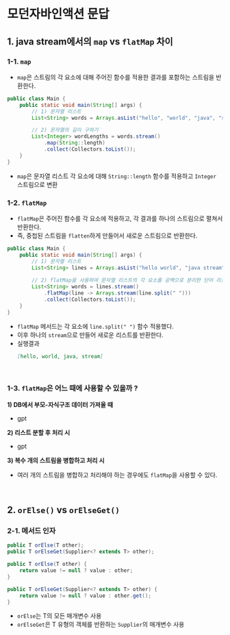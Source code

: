 # 모던자바인액션 문답 

## 1. java stream에서의 `map` vs `flatMap` 차이

### 1-1. `map`
- `map`은 스트림의 각 요소에 대해 주어진 함수를 적용한 결과를 포함하는 스트림을 반환한다.

```java
public class Main {
	public static void main(String[] args) {
		// 1) 문자열 리스트
		List<String> words = Arrays.asList("hello", "world", "java", "stream");

		// 2) 문자열의 길이 구하기
		List<Integer> wordLengths = words.stream()
			.map(String::length)
			.collect(Collectors.toList());
	}
}
```
- `map`은 문자열 리스트 각 요소에 대해 `String::length` 함수를 적용하고 `Integer` 스트림으로 변환

### 1-2. `flatMap`
- `flatMap`은 주어진 함수를 각 요소에 적용하고, 각 결과를 하나의 스트림으로 펼쳐서 반환한다.
- 즉, 중첩된 스트림을 `flatten`하게 만들어서 새로운 스트림으로 반환한다.

```java
public class Main {
    public static void main(String[] args) {
        // 1) 문자열 리스트
		List<String> lines = Arrays.asList("hello world", "java stream");
		
		// 2) flatMap을 사용하여 문자열 리스트의 각 요소를 공백으로 분리한 단어 리스트로 변환
		List<String> words = lines.stream()
			.flatMap(line -> Arrays.stream(line.split(" ")))
			.collect(Collectors.toList());
    }
}
```
- `flatMap` 메서드는 각 요소에 `line.split(" ")` 함수 적용했다.
- 이후 하나의 `stream`으로 만들어 새로운 리스트를 반환한다.
- 실행결과
    ```markdown
    [hello, world, java, stream]
    ```
  
<br />

### 1-3. `flatMap`은 어느 때에 사용할 수 있을까 ?
**1) DB에서 부모-자식구조 데이터 가져올 때**
- gpt

**2) 리스트 분할 후 처리 시**
- gpt

**3) 복수 개의 스트림을 병합하고 처리 시**
- 여러 개의 스트림을 병합하고 처리해야 하는 경우에도 `flatMap`을 사용할 수 있다.

<br />

## 2. `orElse()` vs `orElseGet()`
### 2-1. 메서드 인자
```java
public T orElse(T other);
public T orElseGet(Supplier<? extends T> other);

public T orElse(T other) {
    return value != null ? value : other;
}

public T orElseGet(Supplier<? extends T> other) {
    return value != null ? value : other.get();
}
```
- `orElse`는 T의 모든 매개변수 사용
- `orElseGet`은 T 유형의 객체를 반환하는 `Supplier`의 매개변수 사용


